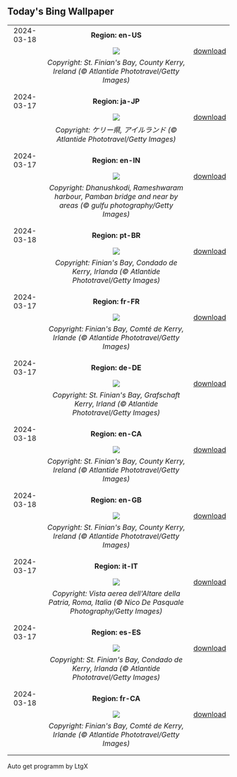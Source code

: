 ## Today's Bing Wallpaper
|      |      |      |
| :----: | :----: | :----: |
|2024-03-18|**Region: en-US**||
||![](https://www.bing.com/th?id=OHR.StFiniansBay_EN-US2242323244_UHD.jpg&pid=hp&w=1152&h=648&rs=1&c=4)| [download](https://www.bing.com/th?id=OHR.StFiniansBay_EN-US2242323244_UHD.jpg)|
||*Copyright: St. Finian's Bay, County Kerry, Ireland (© Atlantide Phototravel/Getty Images)*
||
|||
|2024-03-17|**Region: ja-JP**||
||![](https://www.bing.com/th?id=OHR.StFiniansBay_JA-JP4552826629_UHD.jpg&pid=hp&w=1152&h=648&rs=1&c=4)| [download](https://www.bing.com/th?id=OHR.StFiniansBay_JA-JP4552826629_UHD.jpg)|
||*Copyright: ケリー県, アイルランド (© Atlantide Phototravel/Getty Images)*
||
|||
|2024-03-17|**Region: en-IN**||
||![](https://www.bing.com/th?id=OHR.PambanBridge_EN-IN4607247244_UHD.jpg&pid=hp&w=1152&h=648&rs=1&c=4)| [download](https://www.bing.com/th?id=OHR.PambanBridge_EN-IN4607247244_UHD.jpg)|
||*Copyright: Dhanushkodi, Rameshwaram harbour, Pamban bridge and near by areas (© gulfu photography/Getty Images)*
||
|||
|2024-03-18|**Region: pt-BR**||
||![](https://www.bing.com/th?id=OHR.StFiniansBay_PT-BR2316790024_UHD.jpg&pid=hp&w=1152&h=648&rs=1&c=4)| [download](https://www.bing.com/th?id=OHR.StFiniansBay_PT-BR2316790024_UHD.jpg)|
||*Copyright: Finian's Bay, Condado de Kerry, Irlanda (© Atlantide Phototravel/Getty Images)*
||
|||
|2024-03-17|**Region: fr-FR**||
||![](https://www.bing.com/th?id=OHR.StFiniansBay_FR-FR2860371204_UHD.jpg&pid=hp&w=1152&h=648&rs=1&c=4)| [download](https://www.bing.com/th?id=OHR.StFiniansBay_FR-FR2860371204_UHD.jpg)|
||*Copyright: Finian's Bay, Comté de Kerry, Irlande (© Atlantide Phototravel/Getty Images)*
||
|||
|2024-03-17|**Region: de-DE**||
||![](https://www.bing.com/th?id=OHR.StFiniansBay_DE-DE5892582387_UHD.jpg&pid=hp&w=1152&h=648&rs=1&c=4)| [download](https://www.bing.com/th?id=OHR.StFiniansBay_DE-DE5892582387_UHD.jpg)|
||*Copyright: St. Finian's Bay, Grafschaft Kerry, Irland (© Atlantide Phototravel/Getty Images)*
||
|||
|2024-03-18|**Region: en-CA**||
||![](https://www.bing.com/th?id=OHR.StFiniansBay_EN-CA8128380530_UHD.jpg&pid=hp&w=1152&h=648&rs=1&c=4)| [download](https://www.bing.com/th?id=OHR.StFiniansBay_EN-CA8128380530_UHD.jpg)|
||*Copyright: St. Finian's Bay, County Kerry, Ireland (© Atlantide Phototravel/Getty Images)*
||
|||
|2024-03-18|**Region: en-GB**||
||![](https://www.bing.com/th?id=OHR.StFiniansBay_EN-GB0601904880_UHD.jpg&pid=hp&w=1152&h=648&rs=1&c=4)| [download](https://www.bing.com/th?id=OHR.StFiniansBay_EN-GB0601904880_UHD.jpg)|
||*Copyright: St. Finian's Bay, County Kerry, Ireland (© Atlantide Phototravel/Getty Images)*
||
|||
|2024-03-17|**Region: it-IT**||
||![](https://www.bing.com/th?id=OHR.AltaredellaPatria_IT-IT8301062240_UHD.jpg&pid=hp&w=1152&h=648&rs=1&c=4)| [download](https://www.bing.com/th?id=OHR.AltaredellaPatria_IT-IT8301062240_UHD.jpg)|
||*Copyright: Vista aerea dell'Altare della Patria, Roma, Italia (© Nico De Pasquale Photography/Getty Images)*
||
|||
|2024-03-17|**Region: es-ES**||
||![](https://www.bing.com/th?id=OHR.StFiniansBay_ES-ES8366850024_UHD.jpg&pid=hp&w=1152&h=648&rs=1&c=4)| [download](https://www.bing.com/th?id=OHR.StFiniansBay_ES-ES8366850024_UHD.jpg)|
||*Copyright: St. Finian's Bay, Condado de Kerry, Irlanda (© Atlantide Phototravel/Getty Images)*
||
|||
|2024-03-18|**Region: fr-CA**||
||![](https://www.bing.com/th?id=OHR.StFiniansBay_FR-CA8830088693_UHD.jpg&pid=hp&w=1152&h=648&rs=1&c=4)| [download](https://www.bing.com/th?id=OHR.StFiniansBay_FR-CA8830088693_UHD.jpg)|
||*Copyright: Finian's Bay, Comté de Kerry, Irlande (© Atlantide Phototravel/Getty Images)*
||
|||

Auto get programm by LtgX
